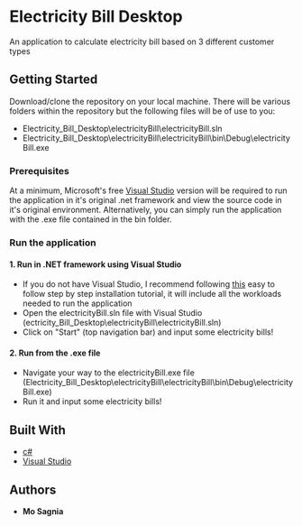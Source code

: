 # Electricity Bill Desktop
An application to calculate electricity bill based on 3 different customer types

## Getting Started
Download/clone the repository on your local machine. There will be various folders within the repository but the following files will be of use to you:
- Electricity_Bill_Desktop\electricityBill\electricityBill.sln
- Electricity_Bill_Desktop\electricityBill\electricityBill\bin\Debug\electricityBill.exe

### Prerequisites
At a minimum, Microsoft's free [Visual Studio](https://visualstudio.microsoft.com/) version will be required to run the application in it's original .net framework and view the source code in it's original environment.
Alternatively, you can simply run the application with the .exe file contained in the bin folder.

### Run the application
#### 1. Run in .NET framework using Visual Studio
 - If you do not have Visual Studio, I recommend following [this](https://www.youtube.com/watch?v=IwxkVL5DGg8) easy to follow step by step installation tutorial, it will include all the workloads needed to run the application
 - Open the electricityBill.sln file with Visual Studio (ectricity_Bill_Desktop\electricityBill\electricityBill.sln)
 - Click on "Start" (top navigation bar) and input some electricity bills! 
#### 2. Run from the .exe file
 - Navigate your way to the electricityBill.exe file (Electricity_Bill_Desktop\electricityBill\electricityBill\bin\Debug\electricityBill.exe)
 - Run it and input some electricity bills!
 
 ## Built With
- [c#](https://docs.microsoft.com/en-us/dotnet/csharp/)
- [Visual Studio](https://visualstudio.microsoft.com/)

## Authors
* **Mo Sagnia**
